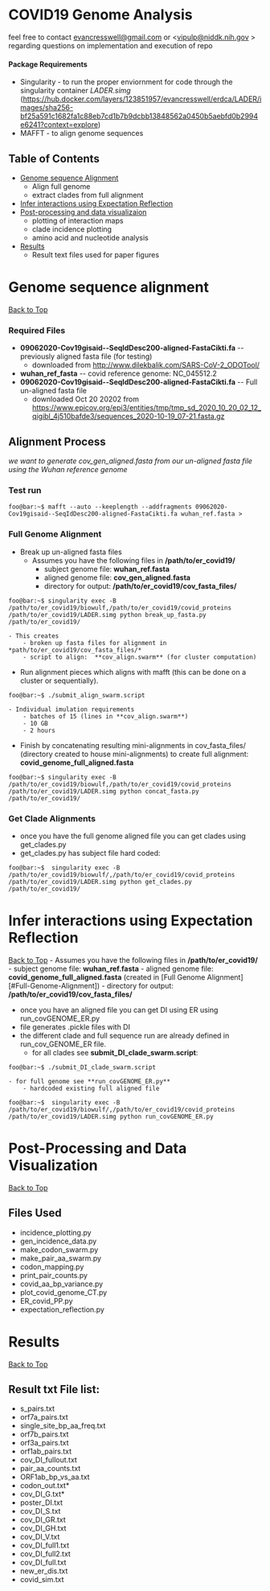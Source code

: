 COVID19 Genome Analysis
=======================
feel free to contact <evancresswell@gmail.com> or <vipulp@niddk.nih.gov > regarding questions on implementation and execution of repo
#### Package Requirements
- Singularity - to run the proper enviornment for code through the singularity container *LADER.simg* (https://hub.docker.com/layers/123851957/evancresswell/erdca/LADER/images/sha256-bf25a591c1682fa1c88eb7cd1b7b9dcbb13848562a0450b5aebfd0b2994e6241?context=explore)
- MAFFT - to align genome sequences

## Table of Contents
- [Genome sequence Alignment](#Align-sequence-alignment)
	- Align full genome
	- extract clades from full alignment
- [Infer interactions using Expectation Reflection](#Infer-interactions-using-Expectation-Reflection)
- [Post-processing and data visualizaion](#Post-processing-and-data-visualization)
	- plotting of interaction maps
	- clade incidence plotting
	- amino acid and nucleotide analysis
- [Results](#Results)
	- Result text files used for paper figures 

# Genome sequence alignment
[Back to Top](#Table-of-Contents)

### Required Files
* **09062020-Cov19gisaid--SeqIdDesc200-aligned-FastaCikti.fa** -- previously aligned fasta file (for testing)
	* downloaded from http://www.dilekbalik.com/SARS-CoV-2_ODOTool/
* **wuhan_ref_fasta** -- covid reference genome: NC_045512.2
* **09062020-Cov19gisaid--SeqIdDesc200-aligned-FastaCikti.fa** -- Full un-aligned fasta file
	* downloaded Oct 20 20202 from https://www.epicov.org/epi3/entities/tmp/tmp_sd_2020_10_20_02_12_qigibl_4j510bafde3/sequences_2020-10-19_07-21.fasta.gz

## Alignment Process
*we want to generate cov_gen_aligned.fasta from our un-aligned fasta file using the Wuhan reference genome*

### Test run

```console
foo@bar:~$ mafft --auto --keeplength --addfragments 09062020-Cov19gisaid--SeqIdDesc200-aligned-FastaCikti.fa wuhan_ref.fasta > 
```

### Full Genome Alignment
- Break up un-aligned fasta files
	- Assumes you have the following files in **/path/to/er_covid19/** 
		- subject genome file: **wuhan_ref.fasta** 
		- aligned genome file: **cov_gen_aligned.fasta** 
		- directory for output: **/path/to/er_covid19/cov_fasta_files/**
```console
foo@bar:~$ singularity exec -B /path/to/er_covid19/biowulf,/path/to/er_covid19/covid_proteins /path/to/er_covid19/LADER.simg python break_up_fasta.py /path/to/er_covid19/ 
```			
	- This creates 
		- broken up fasta files for alignment in *path/to/er_covid19/cov_fasta_files/* 
		- script to align:  **cov_align.swarm** (for cluster computation)

- Run alignment pieces which aligns with mafft (this can be done on a cluster or sequentially).

```console
foo@bar:~$ ./submit_align_swarm.script 
```

	- Individual imulation requirements
		- batches of 15 (lines in **cov_align.swarm**)
		- 10 GB
		- 2 hours
- Finish by concatenating resulting mini-alignments in cov_fasta_files/ (directory created to house mini-alignments) to create full alignment: **covid_genome_full_aligned.fasta**
```console
foo@bar:~$ singularity exec -B /path/to/er_covid19/biowulf,/path/to/er_covid19/covid_proteins /path/to/er_covid19/LADER.simg python concat_fasta.py /path/to/er_covid19/ 
```

### Get Clade Alignments 
- once you have the full genome aligned file you can get clades using get_clades.py
- get_clades.py has subject file hard coded:

``` console
foo@bar:~$  singularity exec -B /path/to/er_covid19/biowulf/,/path/to/er_covid19/covid_proteins /path/to/er_covid19/LADER.simg python get_clades.py /path/to/er_covid19/
```


# Infer interactions using Expectation Reflection
[Back to Top](#Table-of-Contents)
	- Assumes you have the following files in **/path/to/er_covid19/** 
		- subject genome file: **wuhan_ref.fasta** 
		- aligned genome file: **covid_genome_full_aligned.fasta** (created in [Full Genome Alignment][#Full-Genome-Alignment])
		- directory for output: **/path/to/er_covid19/cov_fasta_files/**

- once you have an aligned file you can get DI using ER using run_covGENOME_ER.py
- file generates .pickle files with DI
- the different clade and full sequence run are already defined in run_cov_GENOME_ER file.
	- for all clades see **submit_DI_clade_swarm.script**:
```console
foo@bar:~$ ./submit_DI_clade_swarm.script
```
	- for full genome see **run_covGENOME_ER.py**
		- hardcoded existing full aligned file
```console
foo@bar:~$  singularity exec -B /path/to/er_covid19/biowulf/,/path/to/er_covid19/covid_proteins /path/to/er_covid19/LADER.simg python run_covGENOME_ER.py 
```


# Post-Processing and Data Visualization
[Back to Top](#Table-of-Contents)

## Files Used
* incidence_plotting.py
* gen_incidence_data.py
* make_codon_swarm.py
* make_pair_aa_swarm.py
* codon_mapping.py
* print_pair_counts.py
* covid_aa_bp_variance.py
* plot_covid_genome_CT.py
* ER_covid_PP.py
* expectation_reflection.py

# Results
[Back to Top](#Table-of-Contents)

## Result txt File list:
* s_pairs.txt
* orf7a_pairs.txt
* single_site_bp_aa_freq.txt
* orf7b_pairs.txt
* orf3a_pairs.txt
* orf1ab_pairs.txt
* cov_DI_fullout.txt
* pair_aa_counts.txt
* ORF1ab_bp_vs_aa.txt
* codon_out.txt* 
* cov_DI_G.txt* 
* poster_DI.txt
* cov_DI_S.txt
* cov_DI_GR.txt
* cov_DI_GH.txt
* cov_DI_V.txt
* cov_DI_full1.txt
* cov_DI_full2.txt
* cov_DI_full.txt
* new_er_dis.txt
* covid_sim.txt
